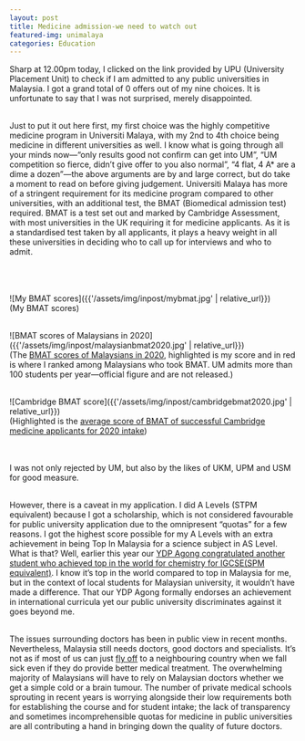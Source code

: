 ```yaml
---
layout: post
title: Medicine admission-we need to watch out
featured-img: unimalaya
categories: Education
---
```


Sharp at 12.00pm today, I clicked on the link provided by UPU (University Placement Unit) to check if I am admitted to any public universities in Malaysia. I got a grand total of 0 offers out of my nine choices. It is unfortunate to say that I was not surprised, merely disappointed. <br><br>


Just to put it out here first, my first choice was the highly competitive medicine program in Universiti Malaya, with my 2nd to 4th choice being medicine in different universities as well. I know what is going through all your minds now—“only results good not confirm can get into UM”, “UM competition so fierce, didn’t give offer to you also normal”, “4 flat, 4 A* are a dime a dozen”—the above arguments are by and large correct, but do take a moment to read on before giving judgement. Universiti Malaya has more of a stringent requirement for its medicine program compared to other universities, with an additional test, the BMAT (Biomedical admission test) required. BMAT is a test set out and marked by Cambridge Assessment, with most universities in the UK requiring it for medicine applicants. As it is a standardised test taken by all applicants, it plays a heavy weight in all these universities in deciding who to call up for interviews and who to admit. <br><br><br><br>

![My BMAT scores]({{'/assets/img/inpost/mybmat.jpg' | relative_url}})<br>
(My BMAT scores) <br><br>

![BMAT scores of Malaysians in 2020]({{'/assets/img/inpost/malaysianbmat2020.jpg' | relative_url}})<br>
(The [BMAT scores of Malaysians in 2020](https://www.whatdotheyknow.com/request/bmat_2021_statistics#incoming-1775341), highlighted is my score and in red is where I ranked among Malaysians who took BMAT. UM admits more than 100 students per year—official figure and are not released.) <br><br>


![Cambridge BMAT score]({{'/assets/img/inpost/cambridgebmat2020.jpg' | relative_url}})<br>
(Highlighted is the [average score of BMAT of successful Cambridge medicine applicants for 2020 intake](https://oxbridgeapplications.com/blog/good-admissions-test-score/)) <br><br><br>


I was not only rejected by UM, but also by the likes of UKM, UPM and USM for good measure.<br><br>


However, there is a caveat in my application. I did A Levels (STPM equivalent) because I got a scholarship, which is not considered favourable for public university application due to the omnipresent “quotas” for a few reasons. I got the highest score possible for my A Levels with an extra achievement in being Top In Malaysia for a science subject in AS Level. What is that?  Well, earlier this year our [YDP Agong congratulated another student who achieved top in the world for chemistry for IGCSE(SPM equivalent)](https://www.thestar.com.my/news/nation/2021/05/04/king-proud-of-malaysias-top-in-the-world-student-for-chemistry). I know it’s top in the world compared to top in Malaysia for me, but in the context of local students for Malaysian university, it wouldn’t have made a difference. That our YDP Agong formally endorses an achievement in international curricula yet our public university discriminates against it goes beyond me. <br><br>


The issues surrounding doctors has been in public view in recent months. Nevertheless, Malaysia still needs doctors, good doctors and specialists. It’s not as if most of us can just [fly off](https://www.straitstimes.com/asia/se-asia/malaysias-home-minister-muhyiddin-yassin-recovering-in-singapore-hospital-after-surgery ) to a neighbouring country when we fall sick even if they do provide better medical treatment. The overwhelming majority of Malaysians will have to rely on Malaysian doctors whether we get a simple cold or a brain tumour. The number of private medical schools sprouting in recent years is worrying alongside their low requirements both for establishing the course and for student intake; the lack of transparency and sometimes incomprehensible quotas for medicine in public universities are all contributing a hand in bringing down the quality of future doctors. 
